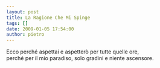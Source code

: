 ```yaml
---
layout: post
title: La Ragione Che Mi Spinge
tags: []
date: 2009-01-05 17:54:00
author: pietro
---
```

Ecco perché aspettai e aspetterò per tutte quelle ore,<br/>perché per il mio paradiso, solo gradini e niente ascensore.
